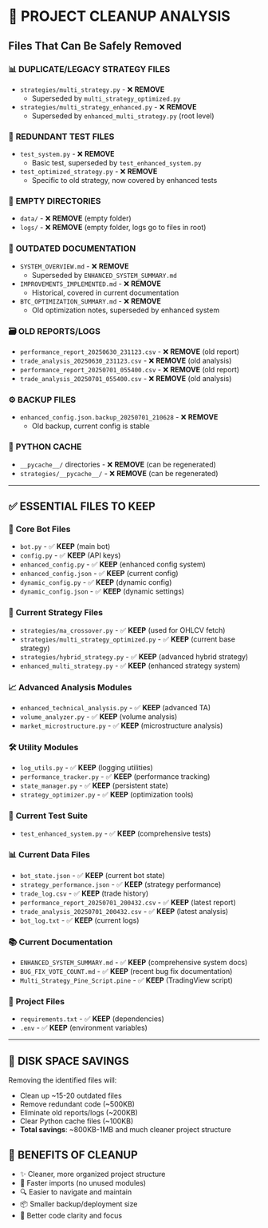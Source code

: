 # 🧹 PROJECT CLEANUP ANALYSIS

## Files That Can Be Safely Removed

### 📊 **DUPLICATE/LEGACY STRATEGY FILES**
- `strategies/multi_strategy.py` - ❌ **REMOVE** 
  - Superseded by `multi_strategy_optimized.py`
- `strategies/multi_strategy_enhanced.py` - ❌ **REMOVE**
  - Superseded by `enhanced_multi_strategy.py` (root level)

### 🧪 **REDUNDANT TEST FILES**
- `test_system.py` - ❌ **REMOVE**
  - Basic test, superseded by `test_enhanced_system.py`
- `test_optimized_strategy.py` - ❌ **REMOVE** 
  - Specific to old strategy, now covered by enhanced tests

### 📁 **EMPTY DIRECTORIES**
- `data/` - ❌ **REMOVE** (empty folder)
- `logs/` - ❌ **REMOVE** (empty folder, logs go to files in root)

### 📄 **OUTDATED DOCUMENTATION**
- `SYSTEM_OVERVIEW.md` - ❌ **REMOVE**
  - Superseded by `ENHANCED_SYSTEM_SUMMARY.md`
- `IMPROVEMENTS_IMPLEMENTED.md` - ❌ **REMOVE**
  - Historical, covered in current documentation
- `BTC_OPTIMIZATION_SUMMARY.md` - ❌ **REMOVE** 
  - Old optimization notes, superseded by enhanced system

### 🗃️ **OLD REPORTS/LOGS**
- `performance_report_20250630_231123.csv` - ❌ **REMOVE** (old report)
- `trade_analysis_20250630_231123.csv` - ❌ **REMOVE** (old analysis)
- `performance_report_20250701_055400.csv` - ❌ **REMOVE** (old report)  
- `trade_analysis_20250701_055400.csv` - ❌ **REMOVE** (old analysis)

### ⚙️ **BACKUP FILES**
- `enhanced_config.json.backup_20250701_210628` - ❌ **REMOVE** 
  - Old backup, current config is stable

### 🐍 **PYTHON CACHE**
- `__pycache__/` directories - ❌ **REMOVE** (can be regenerated)
- `strategies/__pycache__/` - ❌ **REMOVE** (can be regenerated)

---

## ✅ **ESSENTIAL FILES TO KEEP**

### 🤖 **Core Bot Files**
- `bot.py` - ✅ **KEEP** (main bot)
- `config.py` - ✅ **KEEP** (API keys)
- `enhanced_config.py` - ✅ **KEEP** (enhanced config system)
- `enhanced_config.json` - ✅ **KEEP** (current config)
- `dynamic_config.py` - ✅ **KEEP** (dynamic config)
- `dynamic_config.json` - ✅ **KEEP** (dynamic settings)

### 🧠 **Current Strategy Files**
- `strategies/ma_crossover.py` - ✅ **KEEP** (used for OHLCV fetch)
- `strategies/multi_strategy_optimized.py` - ✅ **KEEP** (current base strategy)
- `strategies/hybrid_strategy.py` - ✅ **KEEP** (advanced hybrid strategy)
- `enhanced_multi_strategy.py` - ✅ **KEEP** (enhanced strategy system)

### 📈 **Advanced Analysis Modules**
- `enhanced_technical_analysis.py` - ✅ **KEEP** (advanced TA)
- `volume_analyzer.py` - ✅ **KEEP** (volume analysis)
- `market_microstructure.py` - ✅ **KEEP** (microstructure analysis)

### 🛠️ **Utility Modules**
- `log_utils.py` - ✅ **KEEP** (logging utilities)
- `performance_tracker.py` - ✅ **KEEP** (performance tracking)
- `state_manager.py` - ✅ **KEEP** (persistent state)
- `strategy_optimizer.py` - ✅ **KEEP** (optimization tools)

### 🧪 **Current Test Suite**
- `test_enhanced_system.py` - ✅ **KEEP** (comprehensive tests)

### 📊 **Current Data Files**
- `bot_state.json` - ✅ **KEEP** (current bot state)
- `strategy_performance.json` - ✅ **KEEP** (strategy performance)
- `trade_log.csv` - ✅ **KEEP** (trade history)
- `performance_report_20250701_200432.csv` - ✅ **KEEP** (latest report)
- `trade_analysis_20250701_200432.csv` - ✅ **KEEP** (latest analysis)
- `bot_log.txt` - ✅ **KEEP** (current logs)

### 📚 **Current Documentation**
- `ENHANCED_SYSTEM_SUMMARY.md` - ✅ **KEEP** (comprehensive system docs)
- `BUG_FIX_VOTE_COUNT.md` - ✅ **KEEP** (recent bug fix documentation)
- `Multi_Strategy_Pine_Script.pine` - ✅ **KEEP** (TradingView script)

### 🔧 **Project Files**
- `requirements.txt` - ✅ **KEEP** (dependencies)
- `.env` - ✅ **KEEP** (environment variables)

---

## 💾 **DISK SPACE SAVINGS**
Removing the identified files will:
- Clean up ~15-20 outdated files
- Remove redundant code (~500KB)
- Eliminate old reports/logs (~200KB)
- Clear Python cache files (~100KB)
- **Total savings**: ~800KB-1MB and much cleaner project structure

## 🎯 **BENEFITS OF CLEANUP**
- ✨ Cleaner, more organized project structure
- 🚀 Faster imports (no unused modules)
- 🔍 Easier to navigate and maintain
- 📦 Smaller backup/deployment size
- 🎨 Better code clarity and focus
